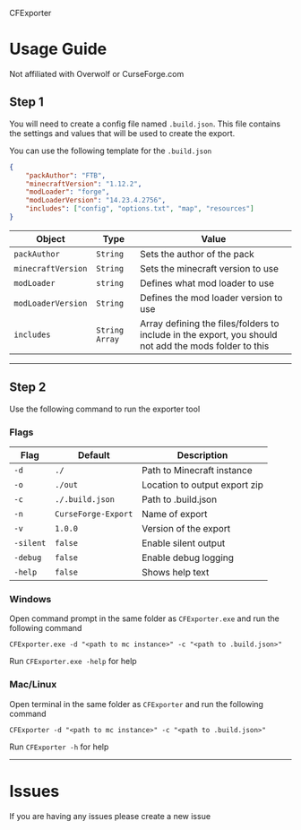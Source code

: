 CFExporter

# Usage Guide
Not affiliated with Overwolf or CurseForge.com
## Step 1
You will need to create a config file named `.build.json`.
This file contains the settings and values that will be used to create the export.

You can use the following template for the `.build.json`

```json
{
    "packAuthor": "FTB",
    "minecraftVersion": "1.12.2",
    "modLoader": "forge",
    "modLoaderVersion": "14.23.4.2756",
    "includes": ["config", "options.txt", "map", "resources"]
}
```

| Object             | Type           | Value                                                                                                 |
|--------------------|----------------|-------------------------------------------------------------------------------------------------------|
| `packAuthor`       | `String`       | Sets the author of the pack                                                                           |
| `minecraftVersion` | `String`       | Sets the minecraft version to use                                                                     |
| `modLoader`        | `string`       | Defines what mod loader to use                                                                        |
| `modLoaderVersion` | `String`       | Defines the mod loader version to use                                                                 |
| `includes`         | `String Array` | Array defining the files/folders to include in the export, you should not add the mods folder to this |

---
## Step 2
Use the following command to run the exporter tool

### Flags

| Flag      | Default             | Description                   |
|-----------|---------------------|-------------------------------|
| `-d`      | `./`                | Path to Minecraft instance    |
| `-o`      | `./out`             | Location to output export zip |
| `-c`      | `./.build.json`     | Path to .build.json           |
| `-n`      | `CurseForge-Export` | Name of export                |
| `-v`      | `1.0.0`             | Version of the export         |
  | `-silent` | `false`             | Enable silent output          |
| `-debug`  | `false`             | Enable debug logging          |
| `-help`   | `false`             | Shows help text               |

### Windows
Open command prompt in the same folder as `CFExporter.exe` and run the following command

`CFExporter.exe -d "<path to mc instance>" -c "<path to .build.json>"`

Run `CFExporter.exe -help` for help

### Mac/Linux
Open terminal in the same folder as `CFExporter` and run the following command

`CFExporter -d "<path to mc instance>" -c "<path to .build.json>"`

Run `CFExporter -h` for help

---
# Issues

If you are having any issues please create a new issue
